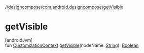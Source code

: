 //[designcompose](../../index.md)/[com.android.designcompose](index.md)/[getVisible](get-visible.md)

# getVisible

[androidJvm]\
fun [CustomizationContext](-customization-context/index.md).[getVisible](get-visible.md)(nodeName: [String](https://kotlinlang.org/api/latest/jvm/stdlib/kotlin/-string/index.html)): [Boolean](https://kotlinlang.org/api/latest/jvm/stdlib/kotlin/-boolean/index.html)
